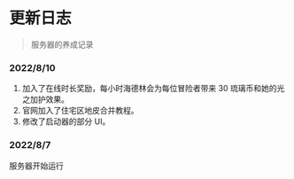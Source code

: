 # 更新日志
> 服务器的养成记录

### 2022/8/10  
1. 加入了在线时长奖励，每小时海德林会为每位冒险者带来 30 琉璃币和她的光之加护效果。  
2. 官网加入了住宅区地皮合并教程。  
3. 修改了启动器的部分 UI。

### 2022/8/7
服务器开始运行